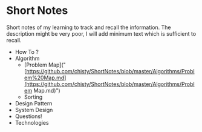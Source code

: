 # Short Notes
Short notes of my learning to track and recall the information. The description might be very poor, I will add minimum text which is sufficient to recall.

- How To ?
- Algorithm
  - [Problem Map]("[https://github.com/chisty/ShortNotes/blob/master/Algorithms/Problem%20Map.md](https://github.com/chisty/ShortNotes/blob/master/Algorithms/Problem Map.md)")
  - Sorting
- Design Pattern
- System Design
- Questions!
- Technologies
